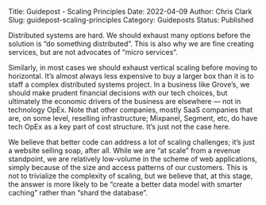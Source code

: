 Title: Guidepost - Scaling Principles
Date: 2022-04-09
Author: Chris Clark
Slug: guidepost-scaling-principles
Category: Guideposts
Status: Published

Distributed systems are hard. We should exhaust many options before the solution is “do something distributed”. This is also why we are fine creating services, but are not advocates of “micro services”.

Similarly, in most cases we should exhaust vertical scaling before moving to horizontal. It’s almost always less expensive to buy a larger box than it is to staff a complex distributed systems project. In a business like Grove’s, we should make prudent financial decisions with our tech choices, but ultimately the economic drivers of the business are elsewhere — not in technology OpEx. Note that other companies, mostly SaaS companies that are, on some level, reselling infrastructure; Mixpanel, Segment, etc, do have tech OpEx as a key part of cost structure. It’s just not the case here.

We believe that better code can address a lot of scaling challenges; it’s just a website selling soap, after all. While we are “at scale” from a revenue standpoint, we are relatively low-volume in the scheme of web applications, simply because of the size and access patterns of our customers. This is not to trivialize the complexity of scaling, but we believe that, at this stage, the answer is more likely to be “create a better data model with smarter caching” rather than “shard the database”.
